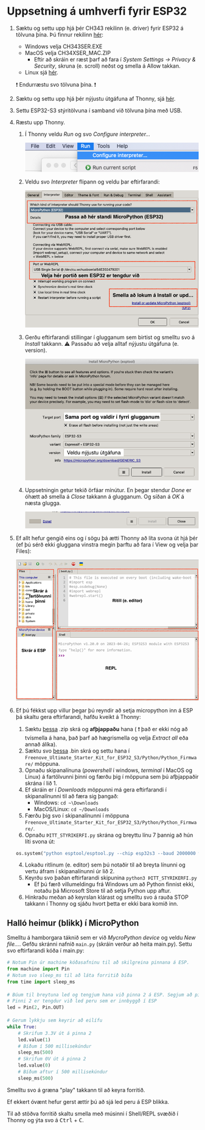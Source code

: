# Uppsetning á umhverfi fyrir ESP32

1. Sæktu og settu upp hjá þér CH343 rekilinn (e. driver) fyrir ESP32 á tölvuna þína. Þú finnur rekilinn [hér](https://www.wch-ic.com/search?t=all&q=ch343):
   - Windows velja CH343SER.EXE
   - MacOS velja CH34XSER_MAC.ZIP
      - Eftir að skráin er ræst þarf að fara í *System Settings -> Privacy & Security*, skruna (e. scroll) neðst og smella á Allow takkan. 
   - Linux sjá [hér](https://github.com/Freenove/Freenove_Ultimate_Starter_Kit_for_ESP32_S3/tree/main/CH343/Linux/ch343ser_linux).
    
   :exclamation: Endurræstu svo tölvuna þína. :exclamation:
1. Sæktu og settu upp hjá þér nýjustu útgáfuna af Thonny, sjá [hér](https://thonny.org).
1. Settu ESP32-S3 stýritölvuna í samband við tölvuna þína með USB.
1. Ræstu upp Thonny.
   1. Í Thonny veldu *Run* og svo *Configure interpreter...*
   
        ![thonny01](../Myndir/thonny_01.png)
   1. Veldu svo *Interpreter* flipann og veldu þar eftirfarandi:

        ![thonny02](../Myndir/thonny_02.png)
   1. Gerðu eftirfarandi stillingar í glugganum sem birtist og smelltu svo á *Install* takkann. :warning: Passaðu að velja alltaf nýjustu útgáfuna (e. version).

        ![thonny03](../Myndir/thonny_03.png)
   1. Uppsetningin getur tekið örfáar mínútur. En þegar stendur *Done* er óhætt að smella á *Close* takkann á glugganum. Og síðan á *OK* á næsta glugga.

        ![thonny04](../Myndir/thonny_04.png)
1. Ef allt hefur gengið eins og í sögu þá ætti Thonny að líta svona út hjá þér (ef þú sérð ekki gluggana vinstra megin þarftu að fara í View og velja þar Files):
   
    ![thonny05](../Myndir/thonny_05.png)
1. Ef þú fékkst upp villur þegar þú reyndir að setja micropython inn á ESP þá skaltu gera eftirfarandi, hafðu kveikt á Thonny:
   1. Sæktu [þessa](https://github.com/Freenove/Freenove_Ultimate_Starter_Kit_for_ESP32_S3/archive/refs/heads/main.zip) .zip skrá og **afþjappaðu** hana ( :exclamation: það er ekki nóg að tvísmella á hana, það þarf að hægrismella og velja *Extract all* eða annað álíka).
   2. Sæktu svo [þessa](https://micropython.org/resources/firmware/ESP32_GENERIC_S3-20231227-v1.22.0.bin) .bin skrá og settu hana í `Freenove_Ultimate_Starter_Kit_for_ESP32_S3/Python/Python_Firmware/` möppuna.
   3. Opnaðu skipanalínuna (*powershell* í windows, *terminal* í MacOS og Linux) á fartölvunni þinni og færðu þig í möppuna sem þú afþjappaðir skrána í lið 1.
     1. Ef skráin er í *Downloads* möppunni má gera eftirfarandi í skipanalínunni til að færa sig þangað: 
         - Windows: `cd ~\Downloads`
         - MacOS/Linux: `cd ~/Downloads`
     2. Færðu þig svo í skipanalínunni í möppuna `Freenove_Ultimate_Starter_Kit_for_ESP32_S3/Python/Python_Firmware/`.
     3. Opnaðu `ÞITT_STYRIKERFI.py` skrána og breyttu línu 7 þannig að hún líti svona út:
     ```python
     os.system("python esptool/esptool.py --chip esp32s3 --baud 2000000 write_flash -z 0 ESP32_GENERIC_S3-20231227-v1.22.0.bin")
     ```
     4. Lokaðu ritlinum (e. editor) sem þú notaðir til að breyta línunni og vertu áfram í skipanalínunni úr lið 2.
     5. Keyrðu svo þaðan eftirfarandi skipunina `python3 ÞITT_STYRIKERFI.py`
        - Ef þú færð villumeldingu frá Windows um að Python finnist ekki, notaðu þá Microsoft Store til að setja Python upp aftur.
     6. Hinkraðu meðan að keyrslan klárast og smelltu svo á rauða STOP takkann í Thonny og sjáðu hvort þetta er ekki bara komið inn.
## Halló heimur (blikk) í MicroPython

Smelltu á hamborgara táknið sem er við *MycroPython device* og veldu *New file...*. Gefðu skránni nafnið `main.py` (skráin verður að heita main.py). Settu svo eftirfarandi kóða í main.py:
```python
# Notum Pin úr machine kóðasafninu til að skilgreina pinnana á ESP. 
from machine import Pin
# Notum svo sleep_ms til að láta forritið bíða
from time import sleep_ms

# Búum til breytuna led og tengjum hana við pinna 2 á ESP. Segjum að pinninn sé úttakspinni
# Pinni 2 er tengdur við led peru sem er innbyggð í ESP
led = Pin(2, Pin.OUT)

# Gerum lykkju sem keyrir að eilífu
while True:
    # Skrifum 3.3V út á pinna 2
    led.value(1)
    # Bíðum í 500 millisekúndur
    sleep_ms(500)
    # Skrifum 0V út á pinna 2
    led.value(0)
    # Bíðum aftur í 500 millisekúndur
    sleep_ms(500)
```
Smelltu svo á græna "play" takkann til að keyra forritið.

Ef ekkert óvænt hefur gerst ættir þú að sjá led peru á ESP blikka.

Til að stöðva forritið skaltu smella með músinni í Shell/REPL svæðið í Thonny og ýta svo á <kbd>Ctrl</kbd> + <kbd>C</kbd>.

